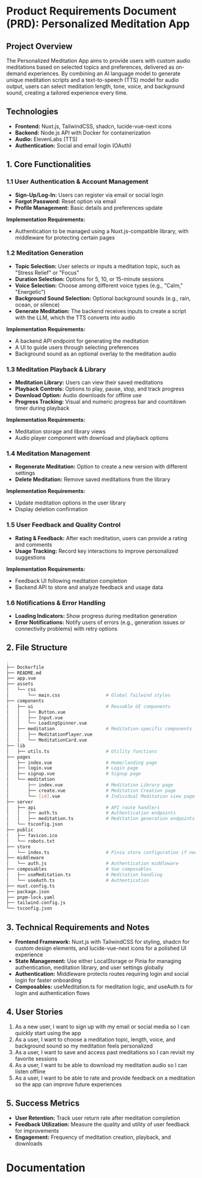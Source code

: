 # Product Requirements Document (PRD): Personalized Meditation App

## Project Overview

The Personalized Meditation App aims to provide users with custom audio meditations based on selected topics and preferences, delivered as on-demand experiences. By combining an AI language model to generate unique meditation scripts and a text-to-speech (TTS) model for audio output, users can select meditation length, tone, voice, and background sound, creating a tailored experience every time.

## Technologies

- **Frontend:** Nuxt.js, TailwindCSS, shadcn, lucide-vue-next icons
- **Backend:** Node.js API with Docker for containerization
- **Audio:** ElevenLabs (TTS)
- **Authentication:** Social and email login (OAuth)

## 1. Core Functionalities

### 1.1 User Authentication & Account Management

- **Sign-Up/Log-In:** Users can register via email or social login
- **Forgot Password:** Reset option via email
- **Profile Management:** Basic details and preferences update

**Implementation Requirements:**

- Authentication to be managed using a Nuxt.js-compatible library, with middleware for protecting certain pages

### 1.2 Meditation Generation

- **Topic Selection:** User selects or inputs a meditation topic, such as "Stress Relief" or "Focus"
- **Duration Selection:** Options for 5, 10, or 15-minute sessions
- **Voice Selection:** Choose among different voice types (e.g., "Calm," "Energetic")
- **Background Sound Selection:** Optional background sounds (e.g., rain, ocean, or silence)
- **Generate Meditation:** The backend receives inputs to create a script with the LLM, which the TTS converts into audio

**Implementation Requirements:**

- A backend API endpoint for generating the meditation
- A UI to guide users through selecting preferences
- Background sound as an optional overlay to the meditation audio

### 1.3 Meditation Playback & Library

- **Meditation Library:** Users can view their saved meditations
- **Playback Controls:** Options to play, pause, stop, and track progress
- **Download Option:** Audio downloads for offline use
- **Progress Tracking:** Visual and numeric progress bar and countdown timer during playback

**Implementation Requirements:**

- Meditation storage and library views
- Audio player component with download and playback options

### 1.4 Meditation Management

- **Regenerate Meditation:** Option to create a new version with different settings
- **Delete Meditation:** Remove saved meditations from the library

**Implementation Requirements:**

- Update meditation options in the user library
- Display deletion confirmation

### 1.5 User Feedback and Quality Control

- **Rating & Feedback:** After each meditation, users can provide a rating and comments
- **Usage Tracking:** Record key interactions to improve personalized suggestions

**Implementation Requirements:**

- Feedback UI following meditation completion
- Backend API to store and analyze feedback and usage data

### 1.6 Notifications & Error Handling

- **Loading Indicators:** Show progress during meditation generation
- **Error Notifications:** Notify users of errors (e.g., generation issues or connectivity problems) with retry options

## 2. File Structure

```bash
.
├── Dockerfile
├── README.md
├── app.vue
├── assets
│   └── css
│       └── main.css                 # Global Tailwind styles
├── components
│   ├── ui                           # Reusable UI components
│   │   ├── Button.vue
│   │   ├── Input.vue
│   │   └── LoadingSpinner.vue
│   ├── meditation                   # Meditation-specific components
│   │   ├── MeditationPlayer.vue
│   │   └── MeditationCard.vue
├── lib
│   ├── utils.ts                     # Utility functions
├── pages
│   ├── index.vue                    # Home/landing page
│   ├── login.vue                    # Login page
│   ├── signup.vue                   # Signup page
│   └── meditation
│       ├── index.vue                # Meditation Library page
│       ├── create.vue               # Meditation Creation page
│       └── [id].vue                 # Individual Meditation view page
├── server
│   ├── api                          # API route handlers
│   │   ├── auth.ts                  # Authentication endpoints
│   │   ├── meditation.ts            # Meditation generation endpoints
│   └── tsconfig.json
├── public
│   ├── favicon.ico
│   └── robots.txt
├── store
│   └── index.ts                     # Pinia store configuration if necessary
├── middleware
│   └── auth.js                      # Authentication middleware
├── composables                      # Vue composables
│   ├── useMeditation.ts             # Meditation handling
│   └── useAuth.ts                   # Authentication
├── nuxt.config.ts
├── package.json
├── pnpm-lock.yaml
├── tailwind.config.js
└── tsconfig.json
```

## 3. Technical Requirements and Notes

- **Frontend Framework:** Nuxt.js with TailwindCSS for styling, shadcn for custom design elements, and lucide-vue-next icons for a polished UI experience
- **State Management:** Use either LocalStorage or Pinia for managing authentication, meditation library, and user settings globally
- **Authentication:** Middleware protects routes requiring login and social login for faster onboarding
- **Composables:** useMeditation.ts for meditation logic, and useAuth.ts for login and authentication flows

## 4. User Stories

1. As a new user, I want to sign up with my email or social media so I can quickly start using the app
2. As a user, I want to choose a meditation topic, length, voice, and background sound so my meditation feels personalized
3. As a user, I want to save and access past meditations so I can revisit my favorite sessions
4. As a user, I want to be able to download my meditation audio so I can listen offline
5. As a user, I want to be able to rate and provide feedback on a meditation so the app can improve future experiences

## 5. Success Metrics

- **User Retention:** Track user return rate after meditation completion
- **Feedback Utilization:** Measure the quality and utility of user feedback for improvements
- **Engagement:** Frequency of meditation creation, playback, and downloads

# Documentation
